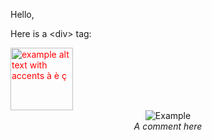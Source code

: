 Hello,

Here is a &lt;div&gt; tag:

<div class="foo" style="color: red">
    <img src="https://internaldomain.com/example.png" class="bar" alt="example alt text with accents à è ç" style="width: 100px;" />
</div>

<div style="text-align:center;">
<img src="https://internaldomain.com/example.png" alt="Example" />
<br/><em>A comment here</em>
</div>
